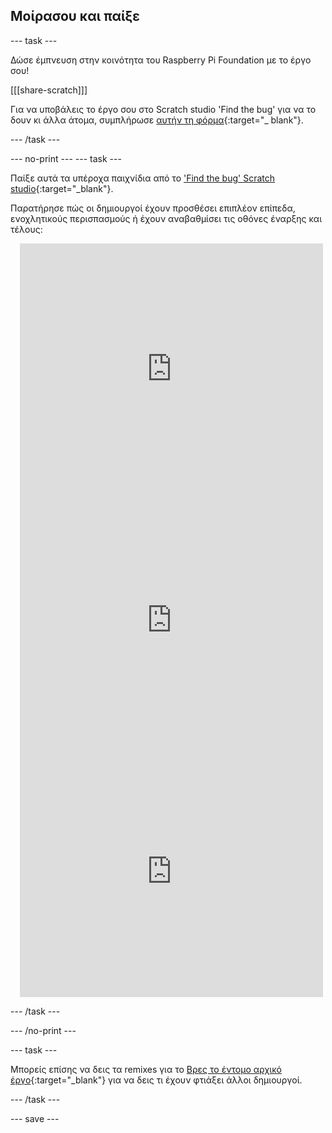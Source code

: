 ## Μοίρασου και παίξε

--- task ---

Δώσε έμπνευση στην κοινότητα του Raspberry Pi Foundation με το έργο σου!

[[[share-scratch]]]

Για να υποβάλεις το έργο σου στο Scratch studio 'Find the bug' για να το δουν κι άλλα άτομα, συμπλήρωσε [αυτήν τη φόρμα](https://form.raspberrypi.org/f/community-project-submissions){:target="_ blank"}.

--- /task ---

--- no-print --- --- task ---

Παίξε αυτά τα υπέροχα παιχνίδια από το ['Find the bug' Scratch studio](https://scratch.mit.edu/studios/29005236/){:target="_blank"}.

Παρατήρησε πώς οι δημιουργοί έχουν προσθέσει επιπλέον επίπεδα, ενοχλητικούς περισπασμούς ή έχουν αναβαθμίσει τις οθόνες έναρξης και τέλους:

<div class="scratch-preview" style="margin-left: 15px;">
  <iframe allowtransparency="true" width="485" height="402" src="https://scratch.mit.edu/projects/embed/545488112/?autostart=false" frameborder="0"></iframe>
</div>

<div class="scratch-preview" style="margin-left: 15px;">
  <iframe allowtransparency="true" width="485" height="402" src="https://scratch.mit.edu/projects/embed/707645119/?autostart=false" frameborder="0"></iframe>
</div>

<div class="scratch-preview" style="margin-left: 15px;">
  <iframe allowtransparency="true" width="485" height="402" src="https://scratch.mit.edu/projects/embed/707644397/?autostart=false" frameborder="0"></iframe>
</div>

--- /task ---

--- /no-print ---

--- task ---

Μπορείς επίσης να δεις τα remixes για το [Βρες το έντομο αρχικό έργο](https://scratch.mit.edu/projects/582214723/remixes){:target="_blank"} για να δεις τι έχουν φτιάξει άλλοι δημιουργοί.

--- /task ---

--- save ---

